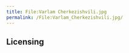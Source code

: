 ```yaml
---
title: File:Varlam Cherkezishvili.jpg
permalink: /File:Varlam_Cherkezishvili.jpg/
---
```


## Licensing